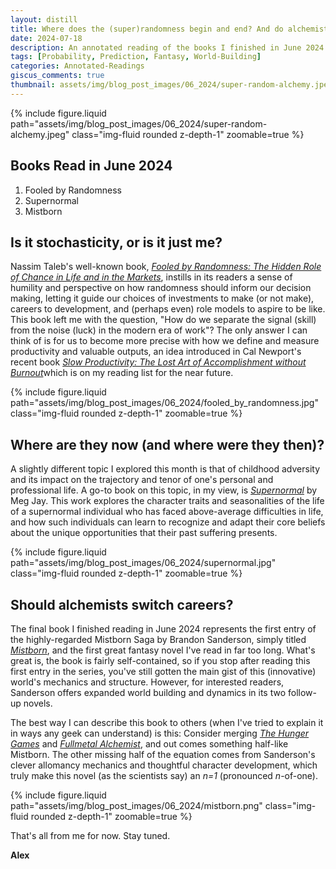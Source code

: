 ```yaml
---
layout: distill
title: Where does the (super)randomness begin and end? And do alchemists have new competition?
date: 2024-07-18
description: An annotated reading of the books I finished in June 2024.
tags: [Probability, Prediction, Fantasy, World-Building]
categories: Annotated-Readings
giscus_comments: true
thumbnail: assets/img/blog_post_images/06_2024/super-random-alchemy.jpeg
---
```


<div class="l-page">
  {% include figure.liquid path="assets/img/blog_post_images/06_2024/super-random-alchemy.jpeg" class="img-fluid rounded z-depth-1" zoomable=true %}
</div>

## Books Read in June 2024
1. Fooled by Randomness
2. Supernormal
3. Mistborn

## Is it stochasticity, or is it just me?

Nassim Taleb's well-known book, [*Fooled by Randomness: The Hidden Role of Chance in Life and in the Markets*](https://en.wikipedia.org/wiki/Fooled_by_Randomness), instills in its readers a sense of humility and perspective on how randomness should inform our decision making, letting it guide our choices of investments to make (or not make), careers to development, and (perhaps even) role models to aspire to be like. This book left me with the question, "How do we separate the signal (skill) from the noise (luck) in the modern era of work"? The only answer I can think of is for us to become more precise with how we define and measure productivity and valuable outputs, an idea introduced in Cal Newport's recent book [*​Slow Productivity: The Lost Art of Accomplishment without Burnout​*](https://calnewport.com/my-new-book-slow-productivity/) which is on my reading list for the near future.

<div class="l-body">
  {% include figure.liquid path="assets/img/blog_post_images/06_2024/fooled_by_randomness.jpg" class="img-fluid rounded z-depth-1" zoomable=true %}
</div>

## Where are they now (and where were they then)?

A slightly different topic I explored this month is that of childhood adversity and its impact on the trajectory and tenor of one's personal and professional life. A go-to book on this topic, in my view, is [*Supernormal*](https://megjay.com/supernormal/) by Meg Jay. This work explores the character traits and seasonalities of the life of a supernormal individual who has faced above-average difficulties in life, and how such individuals can learn to recognize and adapt their core beliefs about the unique opportunities that their past suffering presents.

<div class="l-body">
  {% include figure.liquid path="assets/img/blog_post_images/06_2024/supernormal.jpg" class="img-fluid rounded z-depth-1" zoomable=true %}
</div>

## Should alchemists switch careers?

The final book I finished reading in June 2024 represents the first entry of the highly-regarded Mistborn Saga by Brandon Sanderson, simply titled [*Mistborn*](https://www.brandonsanderson.com/the-mistborn-saga-the-original-trilogy/), and the first great fantasy novel I've read in far too long. What's great is, the book is fairly self-contained, so if you stop after reading this first entry in the series, you've still gotten the main gist of this (innovative) world's mechanics and structure. However, for interested readers, Sanderson offers expanded world building and dynamics in its two follow-up novels.

The best way I can describe this book to others (when I've tried to explain it in ways any geek can understand) is this: Consider merging [*The Hunger Games*](https://www.suzannecollinsbooks.com/the_hunger_games_69765.htm) and [*Fullmetal Alchemist*](https://www.viz.com/fullmetal-alchemist), and out comes something half-like Mistborn. The other missing half of the equation comes from Sanderson's clever allomancy mechanics and thoughtful character development, which truly make this novel (as the scientists say) an *n=1* (pronounced *n*-of-one).

<div class="l-body">
  {% include figure.liquid path="assets/img/blog_post_images/06_2024/mistborn.png" class="img-fluid rounded z-depth-1" zoomable=true %}
</div>

That's all from me for now. Stay tuned.

**Alex**